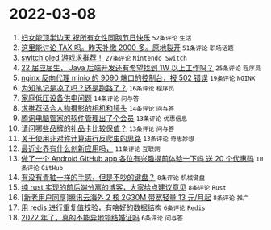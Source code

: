 # 2022-03-08

1. [妇女能顶半边天 祝所有女性同胞节日快乐](https://www.v2ex.com/t/838777) `52条评论` `生活`
1. [这里能讨论 TAX 吗。昨天补缴 2000 多。原地裂开](https://www.v2ex.com/t/838781) `51条评论` `职场话题`
1. [switch oled 游戏求推荐！](https://www.v2ex.com/t/838774) `27条评论` `Nintendo Switch`
1. [22 届应届生， Java 后端开发还有希望找到 1W 以上工作吗？](https://www.v2ex.com/t/838783) `25条评论` `程序员`
1. [nginx 反向代理 minio 的 9090 端口的控制台，报 502 错误](https://www.v2ex.com/t/838785) `19条评论` `NGINX`
1. [为知笔记是凉了吗？还是跑路了？](https://www.v2ex.com/t/838793) `16条评论` `程序员`
1. [家庭低压设备供电问题](https://www.v2ex.com/t/838772) `14条评论` `问与答`
1. [求推荐适合人物摄影的相机和镜头](https://www.v2ex.com/t/838766) `14条评论` `问与答`
1. [腾讯电脑管家的软件管理出了个会员](https://www.v2ex.com/t/838800) `13条评论` `优惠信息`
1. [请问哪些品牌的礼品卡比较保值？](https://www.v2ex.com/t/838770) `13条评论` `问与答`
1. [关于使用非对称计算进行反爬虫的思路](https://www.v2ex.com/t/838763) `13条评论` `奇思妙想`
1. [最近业界有什么创新应用吗，](https://www.v2ex.com/t/838767) `11条评论` `互联网`
1. [做了一个 Android GitHub app 各位有兴趣提前体验一下吗 送 20 个优惠码](https://www.v2ex.com/t/838786) `10条评论` `GitHub`
1. [有没有青轴一样的手感，但是不吵的键盘？](https://www.v2ex.com/t/838794) `8条评论` `机械键盘`
1. [纯 rust 实现的前后端分离的博客，大家给点建议意见](https://www.v2ex.com/t/838789) `8条评论` `Rust`
1. [[新老用户同享]腾讯云海外 2 核 2G30M 带宽轻量 13 元/月起](https://www.v2ex.com/t/838764) `8条评论` `推广`
1. [用 redis 进行重复值校验，有啥好的数据结构](https://www.v2ex.com/t/838798) `6条评论` `Redis`
1. [2022 年了，真的不能异地领结婚证吗](https://www.v2ex.com/t/838780) `6条评论` `问与答`
